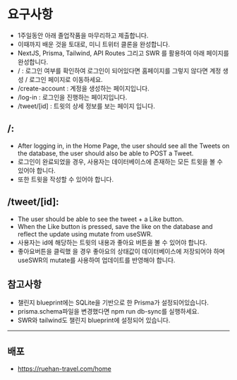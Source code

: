 # 요구사항

- 1주일동안 아래 졸업작품을 마무리하고 제출합니다.
- 이때까지 배운 것을 토대로, 미니 트위터 클론을 완성합니다.
- NextJS, Prisma, Tailwind, API Routes 그리고 SWR 를 활용하여 아래 페이지를 완성합니다.
- / : 로그인 여부를 확인하여 로그인이 되어있다면 홈페이지를 그렇지 않다면 계정 생성 / 로그인 페이지로 이동하세요.
- /create-account : 계정을 생성하는 페이지입니다.
- /log-in : 로그인을 진행하는 페이지입니다.
- /tweet/[id] : 트윗의 상세 정보를 보는 페이지 입니다.

## /:

- After logging in, in the Home Page, the user should see all the Tweets on the database, the user should also be able to POST a Tweet.
- 로그인이 완료되었을 경우, 사용자는 데이터베이스에 존재하는 모든 트윗을 볼 수 있어야 합니다.
- 또한 트윗을 작성할 수 있어야 합니다.

## /tweet/[id]:

- The user should be able to see the tweet + a Like button.
- When the Like button is pressed, save the like on the database and reflect the update using mutate from useSWR.
- 사용자는 id에 해당하는 트윗의 내용과 좋아요 버튼을 볼 수 있어야 합니다.
- 좋아요버튼을 클릭했 을 경우 좋아요의 상태값이 데이터베이스에 저장되어야 하며 useSWR의 mutate를 사용하여 업데이트를 반영해야 합니다.

## 참고사항

- 챌린지 blueprint에는 SQLite을 기반으로 한 Prisma가 설정되어있습니다.
- prisma.schema파일을 변경했다면 npm run db-sync를 실행하세요.
- SWR와 tailwind도 챌린지 blueprint에 설정되어 있습니다.

---

## 배포

- https://ruehan-travel.com/home
